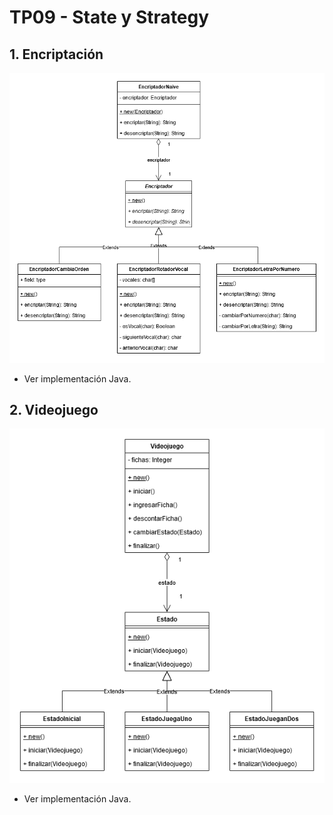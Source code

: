 # TP09 - State y Strategy

## 1. Encriptación

![Encriptación](uml-01-encriptacion.png)

- Ver implementación Java.

## 2. Videojuego

![Videojuego](uml-02-videojuego.png)

- Ver implementación Java.
